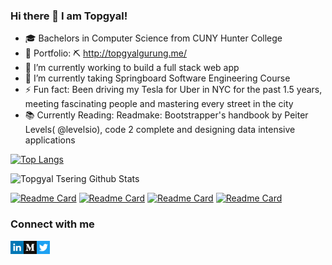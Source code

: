 ###  Hi there 👋  I am Topgyal!
* :mortar_board: Bachelors in Computer Science from CUNY Hunter College
* 💼 Portfolio: ⛏️ http://topgyalgurung.me/ 
* 🔭 I’m currently working to build a full stack web app 
* 🌱 I’m currently taking Springboard Software Engineering Course
* ⚡ Fun fact: Been driving my Tesla for Uber in NYC for the past 1.5 years, meeting fascinating people and mastering every street in the city
* 📚 Currently Reading: Readmake: Bootstrapper's handbook by Peiter Levels( @levelsio), code 2 complete and designing data intensive applications 


[![Top Langs](https://github-readme-stats.vercel.app/api/top-langs/?username=topgyalgurung&langs_count=8&layout=compact)](https://github.com/binod164/github-readme-stats)

![Topgyal Tsering Github Stats](https://github-readme-stats.vercel.app/api?username=topgyalgurung&count_private=true&show_icons=true&title_color=fff&icon_color=79ff97&text_color=9f9f9f&bg_color=151515)

[![Readme Card](https://github-readme-stats.vercel.app/api/pin/?username=topgyalgurung&repo=draw-card-react-app)](https://github.com/topgyalgurung/draw-card-react-app)
[![Readme Card](https://github-readme-stats.vercel.app/api/pin/?username=topgyalgurung&repo=pokedox)](https://github.com/topgyalgurung/pokedox)
[![Readme Card](https://github-readme-stats.vercel.app/api/pin/?username=topgyalgurung&repo=jeopardy-game)](https://github.com/topgyalgurung/jeopardy-game)
[![Readme Card](https://github-readme-stats.vercel.app/api/pin/?username=topgyalgurung&repo=space-mission-control)](https://github.com/topgyalgurung/Space-Mission-Control)

### Connect with me

<a href="https://www.linkedin.com/in/topgyalgurung/">
  <img align="left" alt="Topgyal Linkedin" width="21px" src="https://raw.githubusercontent.com/edent/SuperTinyIcons/099dc12b59179d07d534069bc8551718f786d91a/images/svg/linkedin.svg" />
</a>

<a href="https://topgyaltsering.medium.com">
  <img align="left" alt="Topgyal Tsering Medium" width="21px" src="https://raw.githubusercontent.com/edent/SuperTinyIcons/099dc12b59179d07d534069bc8551718f786d91a/images/svg/medium.svg" />
</a>
<a href="https://twitter.com/tseringtopke">
  <img align="left" alt="Topgyal Twitter" width="21px" src="https://raw.githubusercontent.com/edent/SuperTinyIcons/099dc12b59179d07d534069bc8551718f786d91a/images/svg/twitter.svg" />
</a>
</br>
